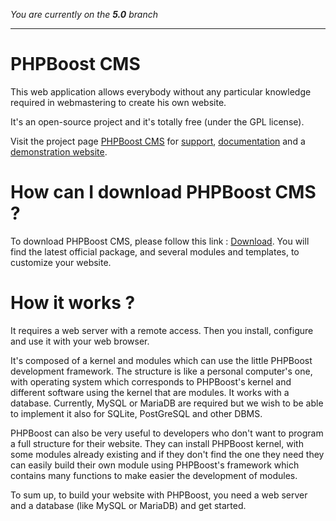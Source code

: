 *You are currently on the **5.0** branch*
***

# PHPBoost CMS
This web application allows everybody without any particular knowledge required in webmastering to create his own website.

It's an open-source project and it's totally free (under the GPL license).

Visit the project page [PHPBoost CMS](https://www.phpboost.com "link to PHPBoost CMS official Website") for [support](https://www.phpboost.com/forum "link to PHPBoost CMS Support"), [documentation](https://www.phpboost.com/wiki "link to PHPBoost CMS Documentation") and a [demonstration website](http://demo.phpboost.com "link to PHPBoost CMS demo website").


# How can I download PHPBoost CMS ?
To download PHPBoost CMS, please follow this link : [Download](https://www.phpboost.com/download "link to PHPBoost CMS Download").
You will find the latest official package, and several modules and templates, to customize your website.


# How it works ?
It requires a web server with a remote access. Then you install, configure and use it with your web browser.

It's composed of a kernel and modules which can use the little PHPBoost development framework. The structure is like a personal computer's one, with operating system which corresponds to PHPBoost's kernel and different software using the kernel that are modules. It works with a database. Currently, MySQL or MariaDB are required but we wish to be able to implement it also for SQLite, PostGreSQL and other DBMS.

PHPBoost can also be very useful to developers who don't want to program a full structure for their website. They can install PHPBoost kernel, with some modules already existing and if they don't find the one they need they can easily build their own module using PHPBoost's framework which contains many functions to make easier the development of modules.

To sum up, to build your website with PHPBoost, you need a web server and a database (like MySQL or MariaDB) and get started.
